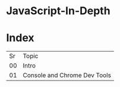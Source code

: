 # JavaScript-In-Depth

<h1>Index </h1>
<table>
<tr>
<td>Sr</td>
<td>Topic</td>
</tr>
<tr>
<td>00</td>
<td>Intro</td>
</tr>
<tr>
<td>01</td>
<td>Console and Chrome Dev Tools</td>
</tr>
</table>
